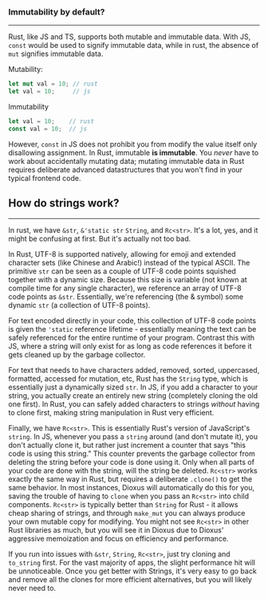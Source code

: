 ### Immutability by default?

---

Rust, like JS and TS, supports both mutable and immutable data. With JS, `const` would be used to signify immutable data, while in rust, the absence of `mut` signifies immutable data.

Mutability:

```rust
let mut val = 10; // rust
let val = 10;     // js
```

Immutability

```rust
let val = 10;    // rust
const val = 10;  // js
```

However, `const` in JS does not prohibit you from modify the value itself only disallowing assignment. In Rust, immutable **is immutable**. You _never_ have to work about accidentally mutating data; mutating immutable data in Rust requires deliberate advanced datastructures that you won't find in your typical frontend code.

## How do strings work?

---

In rust, we have `&str`, `&'static str` `String`, and `Rc<str>`. It's a lot, yes, and it might be confusing at first. But it's actually not too bad.

In Rust, UTF-8 is supported natively, allowing for emoji and extended character sets (like Chinese and Arabic!) instead of the typical ASCII. The primitive `str` can be seen as a couple of UTF-8 code points squished together with a dynamic size. Because this size is variable (not known at compile time for any single character), we reference an array of UTF-8 code points as `&str`. Essentially, we're referencing (the & symbol) some dynamic `str` (a collection of UTF-8 points).

For text encoded directly in your code, this collection of UTF-8 code points is given the `'static` reference lifetime - essentially meaning the text can be safely referenced for the entire runtime of your program. Contrast this with JS, where a string will only exist for as long as code references it before it gets cleaned up by the garbage collector.

For text that needs to have characters added, removed, sorted, uppercased, formatted, accessed for mutation, etc, Rust has the `String` type, which is essentially just a dynamically sized `str`. In JS, if you add a character to your string, you actually create an entirely new string (completely cloning the old one first). In Rust, you can safely added characters to strings _without_ having to clone first, making string manipulation in Rust very efficient.

Finally, we have `Rc<str>`. This is essentially Rust's version of JavaScript's `string`. In JS, whenever you pass a `string` around (and don't mutate it), you don't actually clone it, but rather just increment a counter that says "this code is using this string." This counter prevents the garbage collector from deleting the string before your code is done using it. Only when all parts of your code are done with the string, will the string be deleted. `Rc<str>` works exactly the same way in Rust, but requires a deliberate `.clone()` to get the same behavior. In most instances, Dioxus will automatically do this for you, saving the trouble of having to `clone` when you pass an `Rc<str>` into child components. `Rc<str>` is typically better than `String` for Rust - it allows cheap sharing of strings, and through `make_mut` you can always produce your own mutable copy for modifying. You might not see `Rc<str>` in other Rust libraries as much, but you will see it in Dioxus due to Dioxus' aggressive memoization and focus on efficiency and performance.

If you run into issues with `&str`, `String`, `Rc<str>`, just try cloning and `to_string` first. For the vast majority of apps, the slight performance hit will be unnoticeable. Once you get better with Strings, it's very easy to go back and remove all the clones for more efficient alternatives, but you will likely never need to.
